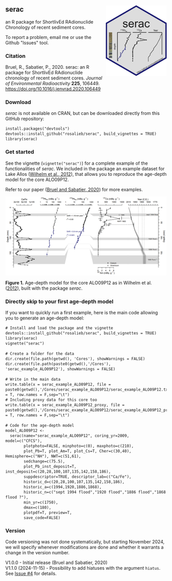 ## serac <a href="https://github.com/rosalieb/serac" target="_blank"><img src="vignettes/figures/hex-serac.png" align="right" height="220" width="190" ></a>

an R package for ShortlivEd RAdionuclide Chronology of recent sediment cores.

To report a problem, email me or use the Github "Issues" tool.

### Citation

Bruel, R., Sabatier, P., 2020. serac: an R package for ShortlivEd RAdionuclide chronology of recent sediment cores. <i>Journal of Environmental Radioactivity</i> <b>225</b>, 106449. https://doi.org/10.1016/j.jenvrad.2020.106449

### Download

*serac* is not available on CRAN, but can be downloaded directly from this GitHub repository:

```
install.packages("devtools")
devtools::install_github("rosalieb/serac", build_vignettes = TRUE)
library(serac)
```

### Get started

See the vignette (`vignette("serac")`) for a complete example of the functionalities of _serac_. We included in the package an example dataset for Lake Allos ([Wilhelm et al., 2012](https://www.sciencedirect.com/science/article/pii/S0033589412000294)), that allows you to reproduce the age-depth model for the core ALO09P12.

Refer to our paper ([Bruel and Sabatier, 2020](https://doi.org/10.1016/j.jenvrad.2020.106449)) for more examples.

<img src="vignettes/figures/ALO_example.png" align="center">  

**Figure 1.** Age-depth model for the core ALO09P12 as in Wilhelm et al. ([2012](https://www.sciencedirect.com/science/article/pii/S0033589412000294)), built with the package *serac*.   


### Directly skip to your first age-depth model

If you want to quickly run a first example, here is the main code allowing you to generate an age-depth model:

```
# Install and load the package and the vignette
devtools::install_github("rosalieb/serac", build_vignettes = TRUE)
library(serac)
vignette("serac")

# Create a folder for the data
dir.create(file.path(getwd(), 'Cores'), showWarnings = FALSE)
dir.create(file.path(paste0(getwd(),'/Cores'), 'serac_example_ALO09P12'), showWarnings = FALSE)

# Write in the main data
write.table(x = serac_example_ALO09P12, file = paste0(getwd(),'/Cores/serac_example_ALO09P12/serac_example_ALO09P12.txt'),col.names = T, row.names = F,sep="\t")
# Including proxy data for this core too
write.table(x = serac_example_ALO09P12_proxy, file = paste0(getwd(),'/Cores/serac_example_ALO09P12/serac_example_ALO09P12_proxy.txt'),col.names = T, row.names = F,sep="\t")

# Code for the age-depth model
model_ALO09P12 <-
  serac(name="serac_example_ALO09P12", coring_yr=2009, model=c("CFCS"),
        plotphoto=FALSE, minphoto=c(0), maxphoto=c(210),
        plot_Pb=T, plot_Am=T, plot_Cs=T, Cher=c(30,40), Hemisphere=c("NH"), NWT=c(51,61),
        sedchange=c(75.5),
        plot_Pb_inst_deposit=T, inst_deposit=c(20,28,100,107,135,142,158,186),
        suppdescriptor=TRUE, descriptor_lab=c("Ca/Fe"),
        historic_d=c(20,28,100,107,135,142,158,186),
        historic_a=c(1994,1920,1886,1868),
        historic_n=c("sept 1994 flood","1920 flood","1886 flood","1868 flood ?"), 
        min_yr=c(1750),
        dmax=c(180), 
        plotpdf=T, preview=T,
        save_code=FALSE)
```

### Version
Code versioning was not done systematically, but starting November 2024, we will specify whenever modifications are done and whether it warrants a change in the version number.  

V1.0.0 - Initial release (Bruel and Sabatier, 2020)  
V1.1.0 (2024-11-15) - Possibility to add hiatuses with the argument `hiatus`. See [Issue #4](https://github.com/rosalieb/serac/issues/4) for details.  
